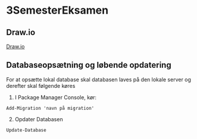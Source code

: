 # 3SemesterEksamen

## Draw.io
[Draw.io](https://app.diagrams.net/#Wb!2ZvumUSy5kaTxX9DdntarkwBS9uu9EFMqt0PTZeH00WpAHjXfAitRIPCBFyVKFFi%2F01U5PXUQMS2PQ4OTBHBVDKTKT6PF3Z7BAD#%7B%22pageId%22%3A%22qPxq1riveFJrDDAtsqm9%22%7D)

## Databaseopsætning og løbende opdatering
For at opsætte lokal database skal databasen laves på den lokale server og derefter skal følgende køres
1. I Package Manager Console, kør:
```shell
Add-Migration 'navn på migration'
```
2. Opdater Databasen
```shell
Update-Database
```
